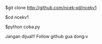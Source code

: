 $git clone http://github.com/ncek-xd/ncekv1

$cd ncekv1

$python coba.py

Jangan dijual!!
Follow github gua dong:v
